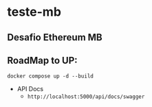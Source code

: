 # teste-mb

## Desafio Ethereum MB

## RoadMap to UP:
   `docker compose up -d --build`

  + API Docs
    + `http://localhost:5000/api/docs/swagger`

